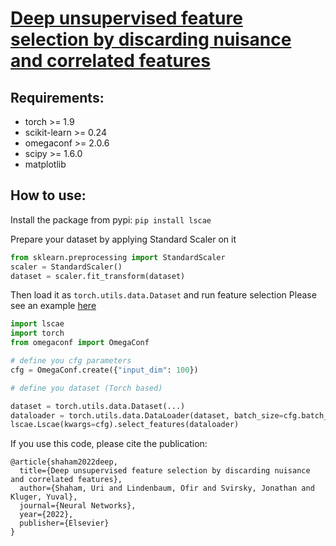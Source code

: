 # [Deep unsupervised feature selection by discarding nuisance and correlated features](https://doi.org/10.1016/j.neunet.2022.04.002)

## Requirements:

* torch >= 1.9
* scikit-learn >= 0.24
* omegaconf >= 2.0.6
* scipy >= 1.6.0
* matplotlib

## How to use:

Install the package from pypi:
`pip install lscae`

Prepare your dataset by applying Standard Scaler on it

```python
from sklearn.preprocessing import StandardScaler
scaler = StandardScaler()
dataset = scaler.fit_transform(dataset)
```

Then load it as `torch.utils.data.Dataset` and run feature selection
Please see an example [here](https://github.com/jsvir/lscae/blob/master/example.ipynb)

```python
import lscae
import torch
from omegaconf import OmegaConf

# define you cfg parameters
cfg = OmegaConf.create({"input_dim": 100})

# define you dataset (Torch based)

dataset = torch.utils.data.Dataset(...)
dataloader = torch.utils.data.DataLoader(dataset, batch_size=cfg.batch_size, shuffle=True, drop_last=True)
lscae.Lscae(kwargs=cfg).select_features(dataloader)
```

If you use this code, please cite the publication:

```
@article{shaham2022deep,
  title={Deep unsupervised feature selection by discarding nuisance and correlated features},
  author={Shaham, Uri and Lindenbaum, Ofir and Svirsky, Jonathan and Kluger, Yuval},
  journal={Neural Networks},
  year={2022},
  publisher={Elsevier}
}
```
